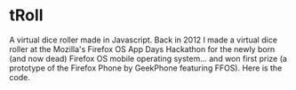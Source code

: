# tRoll
A virtual dice roller made in Javascript.
Back in 2012 I made a virtual dice roller at the Mozilla's Firefox OS App Days Hackathon for the newly born (and now dead) Firefox OS mobile operating system... and won first prize (a prototype of the Firefox Phone by GeekPhone featuring FFOS). Here is the code.
